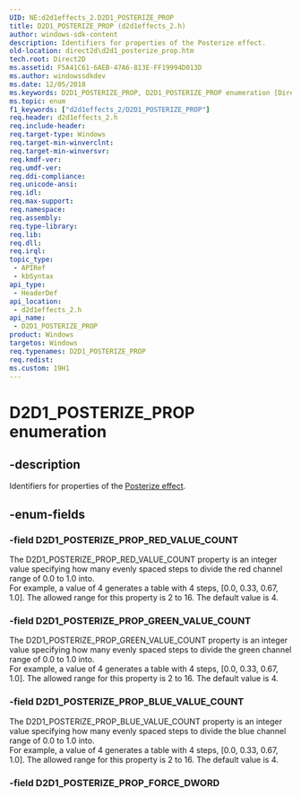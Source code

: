 ```yaml
---
UID: NE:d2d1effects_2.D2D1_POSTERIZE_PROP
title: D2D1_POSTERIZE_PROP (d2d1effects_2.h)
author: windows-sdk-content
description: Identifiers for properties of the Posterize effect.
old-location: direct2d\d2d1_posterize_prop.htm
tech.root: Direct2D
ms.assetid: F5A41C61-6AEB-47A6-813E-FF19994D013D
ms.author: windowssdkdev
ms.date: 12/05/2018
ms.keywords: D2D1_POSTERIZE_PROP, D2D1_POSTERIZE_PROP enumeration [Direct2D], D2D1_POSTERIZE_PROP_BLUE_VALUE_COUNT, D2D1_POSTERIZE_PROP_GREEN_VALUE_COUNT, D2D1_POSTERIZE_PROP_RED_VALUE_COUNT, d2d1effects_2/D2D1_POSTERIZE_PROP, d2d1effects_2/D2D1_POSTERIZE_PROP_BLUE_VALUE_COUNT, d2d1effects_2/D2D1_POSTERIZE_PROP_GREEN_VALUE_COUNT, d2d1effects_2/D2D1_POSTERIZE_PROP_RED_VALUE_COUNT, direct2d.d2d1_posterize_prop
ms.topic: enum
f1_keywords: ["d2d1effects_2/D2D1_POSTERIZE_PROP"]
req.header: d2d1effects_2.h
req.include-header: 
req.target-type: Windows
req.target-min-winverclnt: 
req.target-min-winversvr: 
req.kmdf-ver: 
req.umdf-ver: 
req.ddi-compliance: 
req.unicode-ansi: 
req.idl: 
req.max-support: 
req.namespace: 
req.assembly: 
req.type-library: 
req.lib: 
req.dll: 
req.irql: 
topic_type:
 - APIRef
 - kbSyntax
api_type:
 - HeaderDef
api_location:
 - d2d1effects_2.h
api_name:
 - D2D1_POSTERIZE_PROP
product: Windows
targetos: Windows
req.typenames: D2D1_POSTERIZE_PROP
req.redist: 
ms.custom: 19H1
---
```


# D2D1_POSTERIZE_PROP enumeration


## -description


Identifiers for properties of the <a href="https://docs.microsoft.com/windows/desktop/Direct2D/posterize-effect">Posterize effect</a>.


## -enum-fields




### -field D2D1_POSTERIZE_PROP_RED_VALUE_COUNT

The D2D1_POSTERIZE_PROP_RED_VALUE_COUNT property is an integer value specifying how many evenly spaced steps to divide the red channel range of 0.0 to 1.0 into.  
          For example, a value of 4 generates a table with 4 steps, [0.0, 0.33, 0.67, 1.0].  The allowed range for this property is 2 to 16.  The default value is 4.


### -field D2D1_POSTERIZE_PROP_GREEN_VALUE_COUNT

The D2D1_POSTERIZE_PROP_GREEN_VALUE_COUNT property is an integer value specifying how many evenly spaced steps to divide the green channel range of 0.0 to 1.0 into.  
          For example, a value of 4 generates a table with 4 steps, [0.0, 0.33, 0.67, 1.0].  The allowed range for this property is 2 to 16.  The default value is 4.


### -field D2D1_POSTERIZE_PROP_BLUE_VALUE_COUNT

The D2D1_POSTERIZE_PROP_BLUE_VALUE_COUNT property is an integer value specifying how many evenly spaced steps to divide the blue channel range of 0.0 to 1.0 into.  
          For example, a value of 4 generates a table with 4 steps, [0.0, 0.33, 0.67, 1.0].  The allowed range for this property is 2 to 16.  The default value is 4.


### -field D2D1_POSTERIZE_PROP_FORCE_DWORD



